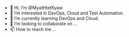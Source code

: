- 👋 Hi, I’m @MyatHtetKyaw
- 👀 I’m interested in DevOps, Cloud and Test Automation.
- 🌱 I’m currently learning DevOps and Cloud.
- 💞️ I’m looking to collaborate on ...
- 📫 How to reach me ...

<!---
MyatHtetKyaw/MyatHtetKyaw is a ✨ special ✨ repository because its `README.md` (this file) appears on your GitHub profile.
You can click the Preview link to take a look at your changes.
--->
